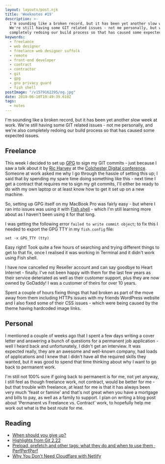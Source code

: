 ```yaml
---
layout: layouts/post.njk
title: 'Weeknotes #19'
description: >-
  I'm sounding like a broken record, but it has been yet another slow week.
  We're still having some GIT related issues - not me personally, but we're also
  completely redoing our build process so that has caused some expected issues.
keywords:
  - freelance
  - web designer
  - freelance web designer suffolk
  - remote
  - front-end developer
  - contract
  - contractor
  - git
  - gpg
  - gnu privacy guard
  - fish shell
postImage: "/v1579162295/og.jpg"
date: 2019-06-18T19:49:39.610Z
tags:
  - notes
---
```

I'm sounding like a broken record, but it has been yet another slow week at work. We're still having some GIT related issues - not me personally, and we're also completely redoing our build process so that has caused some expected issues.

## Freelance
This week I decided to set up [GPG](https://gnupg.org/ "Gnu Privary Guard") to sign my GIT commits - just because I saw a talk about it by [Ric Harvey](https://twitter.com/ric__harvey "Ric Harvey on Twitter") at the [Colchester Digital conference](https://colchesterdigital.org.uk/conference/ "Colchester Digital Conference"). Someone at work asked me why I go through the hassle of setting this up; I said that by spending my spare time doing something like this - next time I get a contract that requires me to sign my git commits, I'll either be ready to do with my own laptop or at least know how to get it set up on a new machine.

So, setting up GPG itself on my MacBook Pro was fairly easy - but where I ran into issues was using it with [Fish shell](http://fishshell.com/ "Fish Shell") - which I'm still learning more about as I haven't been using it for that long.

I was getting the following error ```failed to write commit object```; to fix this I needed to export the GPG TTY  in my ```fish.config``` file:

```set -x GPG_TTY (tty)```

Easy right! Took quite a few hours of searching and trying different things to get to that fix, once I realised it was working in Terminal and it didn't work using Fish shell.

I have now cancelled my Reseller account and can say goodbye to Heart Internet - finally. I've not been happy with them for the last few years as their service deteriated as well as their customer support, plus they are now owned by GoDaddy! I was a customer of theirs for over 10 years.

Spent a couple of hours fixing things that had broken as part of the move away from them including HTTPs issues with my friends WordPress website and I also fixed some of their CSS issues - which were being caused by the theme having hardcoded image links.


## Personal
I mentioned a couple of weeks ago that I spent a few days writing a cover letter and answering a bunch of questions for a permanent job application - well I heard back and unfortunately, I didn't get an interview. It was expected really, they are an awesome and well-known company, had loads of applications and I knew that I didn't have all the required skills they wanted, but it was good to spend that time thinking about why I want to go back to permanent work.

I'm still not 100% sure if going back to permanent is for me, not yet anyway, I still feel as though freelance work, not contract, would be better for me - but that trouble with freelance, at least for me is that it has always been very much 'feast or famine' and that's not great when you have a mortgage and bills to pay, as well as a family to support. I plan on writing a blog post about 'Permanent vs Freelance vs. Contract' work, to hopefully help me work out what is the best route for me.

## Reading
- [When should you give up?](https://justinjackson.ca/giveup "When should you give up?")
- [Highlights from Git 2.22](https://github.blog/2019-06-07-highlights-from-git-2-22/ "Highlights from Git 2.22")
- [Preload, prefetch and other <link> tags: what they do and when to use them · PerfPerfPerf](https://3perf.com/blog/link-rels/ "Preload, prefetch and other <link> tags: what they do and when to use them · PerfPerfPerf")
- [Why You Don't Need Cloudflare with Netlify](https://www.netlify.com/blog/2017/03/28/why-you-dont-need-cloudflare-with-netlify/ "Why You Don't Need Cloudflare with Netlify")
